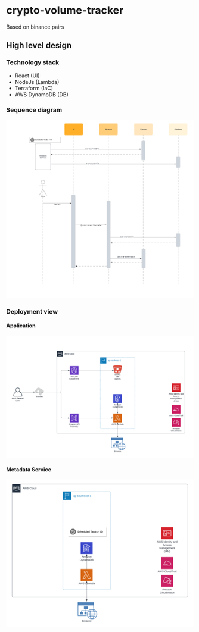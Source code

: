 # crypto-volume-tracker
Based on binance pairs 

## High level design

### Technology stack
- React (UI)
- NodeJs (Lambda)
- Terraform (IaC)
- AWS DynamoDB (DB)

### Sequence diagram
![](crypto-volume-tracker.png)

### Deployment view

#### Application
![](deployment-view.png)

#### Metadata Service
![](metadatservices-deploymentview.png)
